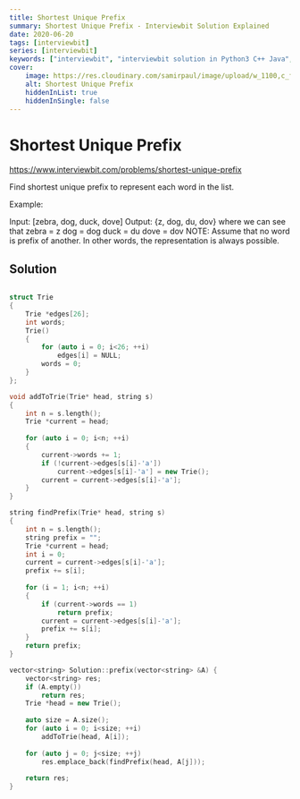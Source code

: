 ```yaml
---
title: Shortest Unique Prefix
summary: Shortest Unique Prefix - Interviewbit Solution Explained
date: 2020-06-20
tags: [interviewbit]
series: [interviewbit]
keywords: ["interviewbit", "interviewbit solution in Python3 C++ Java", "Shortest Unique Prefix Solution Explained"]
cover:
    image: https://res.cloudinary.com/samirpaul/image/upload/w_1100,c_fit,co_rgb:FFFFFF,l_text:Arial_75_bold:Shortest Unique Prefix - Solution Explained/problem-solving.webp
    alt: Shortest Unique Prefix
    hiddenInList: true
    hiddenInSingle: false
---
```


# Shortest Unique Prefix

https://www.interviewbit.com/problems/shortest-unique-prefix


Find shortest unique prefix to represent each word in the list.

Example:

Input: [zebra, dog, duck, dove]
Output: {z, dog, du, dov}
where we can see that
zebra = z
dog = dog
duck = du
dove = dov
 NOTE: Assume that no word is prefix of another. In other words, the representation is always possible.
 
## Solution

```cpp

struct Trie
{
    Trie *edges[26];
    int words;
    Trie()
    {
        for (auto i = 0; i<26; ++i)
            edges[i] = NULL;
        words = 0;
    }
};

void addToTrie(Trie* head, string s)
{
    int n = s.length();
    Trie *current = head;
    
    for (auto i = 0; i<n; ++i)
    {
        current->words += 1;
        if (!current->edges[s[i]-'a'])
            current->edges[s[i]-'a'] = new Trie();
        current = current->edges[s[i]-'a'];
    }
}

string findPrefix(Trie* head, string s)
{
    int n = s.length();
    string prefix = "";
    Trie *current = head;
    int i = 0;
    current = current->edges[s[i]-'a'];
    prefix += s[i];
    
    for (i = 1; i<n; ++i)
    {
        if (current->words == 1)
            return prefix;
        current = current->edges[s[i]-'a'];
        prefix += s[i];
    }
    return prefix;
}

vector<string> Solution::prefix(vector<string> &A) {
    vector<string> res;
    if (A.empty())
        return res;
    Trie *head = new Trie();
    
    auto size = A.size();
    for (auto i = 0; i<size; ++i)
        addToTrie(head, A[i]);
        
    for (auto j = 0; j<size; ++j)
        res.emplace_back(findPrefix(head, A[j]));
    
    return res;
}
```